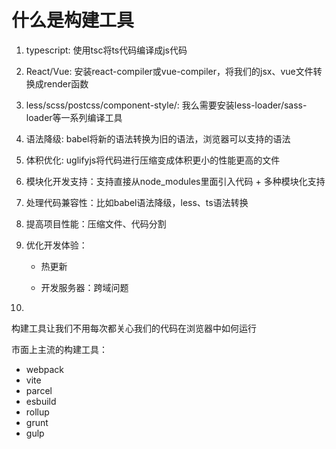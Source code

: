 # 什么是构建工具

1. typescript: 使用tsc将ts代码编译成js代码
2. React/Vue: 安装react-compiler或vue-compiler，将我们的jsx、vue文件转换成render函数
3. less/scss/postcss/component-style/: 我么需要安装less-loader/sass-loader等一系列编译工具
4. 语法降级: babel将新的语法转换为旧的语法，浏览器可以支持的语法
5. 体积优化: uglifyjs将代码进行压缩变成体积更小的性能更高的文件







1. 模块化开发支持：支持直接从node_modules里面引入代码 + 多种模块化支持

2. 处理代码兼容性：比如babel语法降级，less、ts语法转换

3. 提高项目性能：压缩文件、代码分割

4. 优化开发体验：

   - 热更新

   - 开发服务器：跨域问题

5. 





构建工具让我们不用每次都关心我们的代码在浏览器中如何运行





市面上主流的构建工具：

- webpack
- vite
- parcel
- esbuild
- rollup
- grunt
- gulp